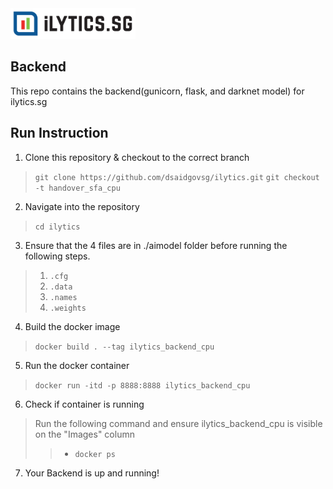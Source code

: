 <img src="logo.png" width="200">

## Backend

This repo contains the backend(gunicorn, flask, and darknet model) for ilytics.sg 


## Run Instruction


1. Clone this repository & checkout to the correct branch

> `git clone https://github.com/dsaidgovsg/ilytics.git`
> `git checkout -t handover_sfa_cpu`

2. Navigate into the repository

> `cd ilytics`

3. Ensure that the 4 files are in ./aimodel folder before running the following steps.

> 1. `.cfg`
> 2. `.data` 
> 3. `.names`
> 4. `.weights`

4. Build the docker image
> `docker build . --tag ilytics_backend_cpu`

5. Run the docker container
> `docker run -itd -p 8888:8888 ilytics_backend_cpu`

6. Check if container is running
> Run the following command and ensure ilytics_backend_cpu is visible on the "Images" column
> > - `docker ps`

7. Your Backend is up and running!

